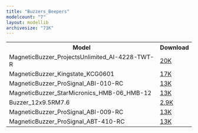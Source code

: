 ```yaml
---
title: "Buzzers_Beepers"
modelcount: "7"
layout: modellib
archivesize: "71K"
---
```


<table><tr>
<th>Model</th>
<th>Download</th>
</tr>
<tr><td>MagneticBuzzer_ProjectsUnlimited_AI-4228-TWT-R</td><td><a href="/download/packages3d/Buzzers_Beepers.3dshapes/MagneticBuzzer_ProjectsUnlimited_AI-4228-TWT-R.7z">20K</a></td></tr>

<tr><td>MagneticBuzzer_Kingstate_KCG0601</td><td><a href="/download/packages3d/Buzzers_Beepers.3dshapes/MagneticBuzzer_Kingstate_KCG0601.7z">17K</a></td></tr>

<tr><td>MagneticBuzzer_ProSignal_ABI-010-RC</td><td><a href="/download/packages3d/Buzzers_Beepers.3dshapes/MagneticBuzzer_ProSignal_ABI-010-RC.7z">13K</a></td></tr>

<tr><td>MagneticBuzzer_StarMicronics_HMB-06_HMB-12</td><td><a href="/download/packages3d/Buzzers_Beepers.3dshapes/MagneticBuzzer_StarMicronics_HMB-06_HMB-12.7z">13K</a></td></tr>

<tr><td>Buzzer_12x9.5RM7.6</td><td><a href="/download/packages3d/Buzzers_Beepers.3dshapes/Buzzer_12x9.5RM7.6.7z">2.9K</a></td></tr>

<tr><td>MagneticBuzzer_ProSignal_ABI-009-RC</td><td><a href="/download/packages3d/Buzzers_Beepers.3dshapes/MagneticBuzzer_ProSignal_ABI-009-RC.7z">13K</a></td></tr>

<tr><td>MagneticBuzzer_ProSignal_ABT-410-RC</td><td><a href="/download/packages3d/Buzzers_Beepers.3dshapes/MagneticBuzzer_ProSignal_ABT-410-RC.7z">13K</a></td></tr>

